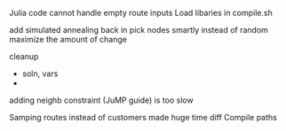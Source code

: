 Julia code cannot handle empty route inputs
Load libaries in compile.sh


add simulated annealing back in 
pick nodes smartly instead of random 
maximize the amount of change 

cleanup 
- soln, vars 
- 
adding neighb constraint (JuMP guide) is too slow

<!-- 
Get Local Search to handle weighted distributions
Do Local Search 
Rebuild using some method 
Do local search again

 -->

 Samping routes instead of customers made huge time diff
 Compile paths